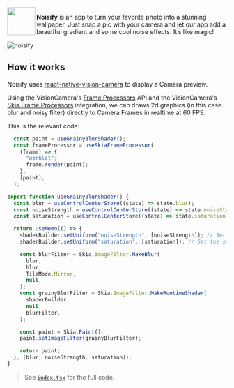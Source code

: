 <img width="64" src="https://github.com/mrevanzak/noisify/blob/main/src/assets/images/icon.png" align="left" />

**Noisify** is an app to turn your favorite photo into a stunning wallpaper. Just snap a pic with your camera and let our app add a beautiful gradient and some cool noise effects. It’s like magic!

![noisify](https://github.com/user-attachments/assets/b15e8533-289a-4911-b434-0c52ab90d5b9)


## How it works
Noisify uses [react-native-vision-camera](https://github.com/mrousavy/react-native-vision-camera) to display a Camera preview.

Using the VisionCamera's [Frame Processors](https://react-native-vision-camera.com/docs/guides/frame-processors) API and the VisionCamera's [Skia Frame Processors](https://react-native-vision-camera.com/docs/guides/skia-frame-processors) integration, we can draws 2d graphics (in this case blur and noisy filter) directly to Camera Frames in realtime at 60 FPS.

This is the relevant code:

```ts
  const paint = useGrainyBlurShader();
  const frameProcessor = useSkiaFrameProcessor(
    (frame) => {
      "worklet";
      frame.render(paint);
    },
    [paint],
  );
```

```ts
export function useGrainyBlurShader() {
  const blur = useControlCenterStore((state) => state.blur);
  const noiseStrength = useControlCenterStore((state) => state.noiseStrength);
  const saturation = useControlCenterStore((state) => state.saturation);

  return useMemo(() => {
    shaderBuilder.setUniform("noiseStrength", [noiseStrength]); // Set the noise strength
    shaderBuilder.setUniform("saturation", [saturation]); // Set the saturation factor

    const blurFilter = Skia.ImageFilter.MakeBlur(
      blur,
      blur,
      TileMode.Mirror,
      null,
    );
    const grainyBlurFilter = Skia.ImageFilter.MakeRuntimeShader(
      shaderBuilder,
      null,
      blurFilter,
    );

    const paint = Skia.Paint();
    paint.setImageFilter(grainyBlurFilter);

    return paint;
  }, [blur, noiseStrength, saturation]);
}
```

> See [`index.tsx`](https://github.com/mrevanzak/noisify/blob/main/src/app/index.tsx) for the full code.

## 
